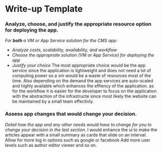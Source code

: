 # Write-up Template

### Analyze, choose, and justify the appropriate resource option for deploying the app.

*For **both** a VM or App Service solution for the CMS app:*
- *Analyze costs, scalability, availability, and workflow*
- *Choose the appropriate solution (VM or App Service) for deploying the app*
- *Justify your choice*
The most appropriate choice would be the app service since the application is lightweight and does not need a lot of computing power so a vm would be a waste of resources most of the time. Also depending on the demand the app services are auto-scaled and highly available which enhances the effiency of the application. as for the workflow it is easier for the developer to focus on the application with the abstraction of the infrastructe since most likely the website can be maintained by a small team effectivly.
### Assess app changes that would change your decision.

*Detail how the app and any other needs would have to change for you to change your decision in the last section.* 
I would enhance the ui to make the articles appear with a small summary as cards that slide on an interval.
Allow for more log in options such as google or facebook
Add more user levels such as author editor viewer and so on.